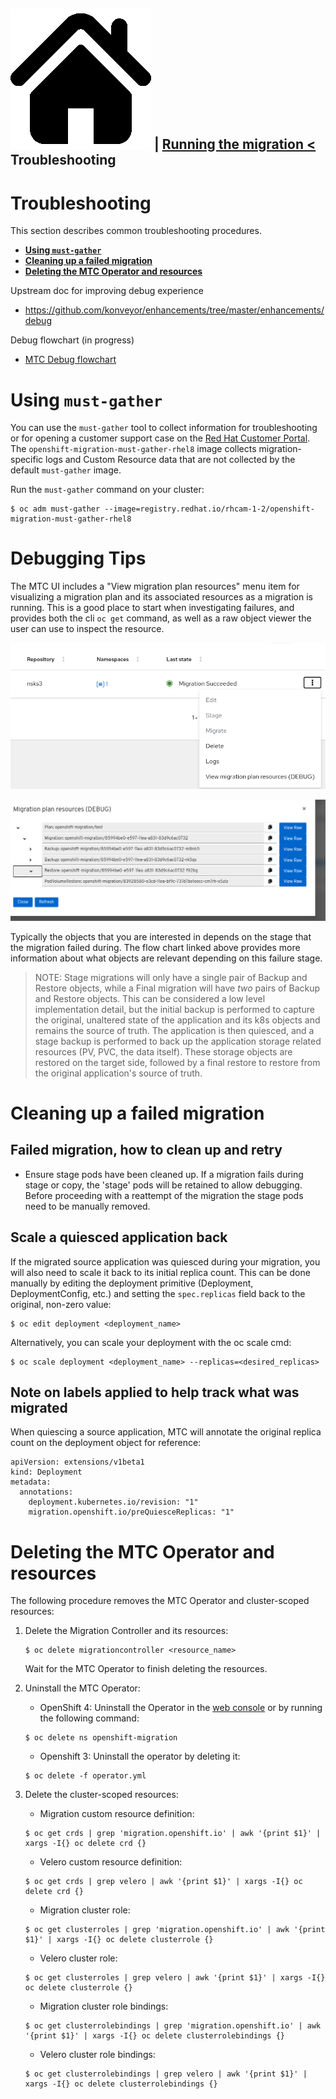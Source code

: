 [![Home](https://github.com/redhat-cop/openshift-migration-best-practices/raw/master/images/home.png)](./README.md) | [Running the migration <](./running-the-migration.md) Troubleshooting
---
# Troubleshooting

This section describes common troubleshooting procedures.

* **[Using `must-gather`](#using-must-gather)**
* **[Cleaning up a failed migration](#cleaning-up-a-failed-migration)**
* **[Deleting the MTC Operator and resources](#deleting-the-mtc-operator-and-resources)**

Upstream doc for improving debug experience
* https://github.com/konveyor/enhancements/tree/master/enhancements/debug

Debug flowchart (in progress)
* [MTC Debug flowchart](https://app.lucidchart.com/documents/view/d0907ce1-ccf1-4226-86eb-e5332f9d42a4/0_0)

# Using `must-gather`

You can use the `must-gather` tool to collect information for troubleshooting or for opening a customer support case on the [Red Hat Customer Portal](https://access.redhat.com/). The `openshift-migration-must-gather-rhel8` image collects migration-specific logs and Custom Resource data that are not collected by the default `must-gather` image.

Run the `must-gather` command on your cluster:
````
$ oc adm must-gather --image=registry.redhat.io/rhcam-1-2/openshift-migration-must-gather-rhel8
````

# Debugging Tips

The MTC UI includes a "View migration plan resources" menu item for visualizing
a migration plan and its associated resources as a migration is running. This is
a good place to start when investigating failures, and provides both the cli
`oc get` command, as well as a raw object viewer the user can use to inspect
the resource.

![Resource Debug Kebab Option](./images/ResourceDebugKebabOption.png)

![Debug Tree UI](./images/DebugTree.png)

Typically the objects that you are interested in depends on the stage that the
migration failed during. The flow chart linked above provides more information
about what objects are relevant depending on this failure stage.

> NOTE: Stage migrations will only have a single pair of Backup and Restore objects,
> while a Final migration will have *two* pairs of Backup and Restore objects.
> This can be considered a low level implementation detail, but the initial
> backup is performed to capture the original, unaltered state of the application
> and its k8s objects and remains the source of truth. The application is then
> quiesced, and a stage backup is performed to back up the application storage
> related resources (PV, PVC, the data itself). These storage objects are restored
> on the target side, followed by a final restore to restore from the original
> application's source of truth.

# Cleaning up a failed migration

## Failed migration, how to clean up and retry
* Ensure stage pods have been cleaned up.  If a migration fails during stage or copy, the 'stage' pods will be retained to allow debugging.  Before proceeding with a reattempt of the migration the stage pods need to be manually removed.

## Scale a quiesced application back

If the migrated source application was quiesced during your migration,
you will also need to scale it back to its initial replica count. This can be
done manually by editing the deployment primitive (Deployment, DeploymentConfig, etc.)
and setting the `spec.replicas` field back to the original, non-zero value:

```
$ oc edit deployment <deployment_name>
```

Alternatively, you can scale your deployment with the oc scale cmd:

```
$ oc scale deployment <deployment_name> --replicas=<desired_replicas>
```

## Note on labels applied to help track what was migrated

When quiescing a source application, MTC will annotate the original replica
count on the deployment object for reference:

```
apiVersion: extensions/v1beta1
kind: Deployment
metadata:
  annotations:
    deployment.kubernetes.io/revision: "1"
    migration.openshift.io/preQuiesceReplicas: "1"
```

# Deleting the MTC Operator and resources

The following procedure removes the MTC Operator and cluster-scoped resources:

1. Delete the Migration Controller and its resources:
    ```` 
    $ oc delete migrationcontroller <resource_name>
    ````
    Wait for the MTC Operator to finish deleting the resources.

2. Uninstall the MTC Operator:
    * OpenShift 4: Uninstall the Operator in the [web console](https://docs.openshift.com/container-platform/4.5/operators/olm-deleting-operators-from-cluster.html) or by running the following command: 
    ````
    $ oc delete ns openshift-migration
    ````
    * Openshift 3: Uninstall the operator by deleting it:
    ````
    $ oc delete -f operator.yml
    ````

4. Delete the cluster-scoped resources:
    * Migration custom resource definition:
    ````
    $ oc get crds | grep 'migration.openshift.io' | awk '{print $1}' | xargs -I{} oc delete crd {}
    ````  
    * Velero custom resource definition:
    ````
    $ oc get crds | grep velero | awk '{print $1}' | xargs -I{} oc delete crd {}
    ````  
    * Migration cluster role:
    ````
    $ oc get clusterroles | grep 'migration.openshift.io' | awk '{print $1}' | xargs -I{} oc delete clusterrole {}
    ````  
    * Velero cluster role:
    ````
    $ oc get clusterroles | grep velero | awk '{print $1}' | xargs -I{} oc delete clusterrole {}
    ````  
    * Migration cluster role bindings:
    ````
    $ oc get clusterrolebindings | grep 'migration.openshift.io' | awk '{print $1}' | xargs -I{} oc delete clusterrolebindings {}
    ````  
    * Velero cluster role bindings:
    ````
    $ oc get clusterrolebindings | grep velero | awk '{print $1}' | xargs -I{} oc delete clusterrolebindings {}
    ```` 

